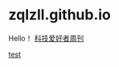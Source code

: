 # zqlzll.github.io
Hello！
[科技爱好者周刊](https://github.com/ruanyf/weekly/blob/master/docs/issue-189.md)

[test](https://github.com/zqlzll/zqlzll.github.io/blob/main/docs/test1)
